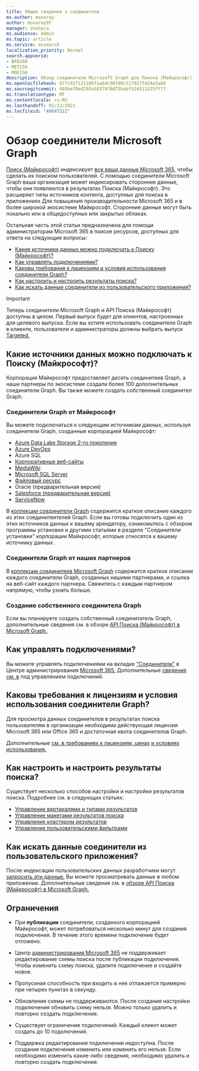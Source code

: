 ```yaml
---
title: Общие сведения о соединители
ms.author: monaray
author: monaray97
manager: shohara
ms.audience: Admin
ms.topic: article
ms.service: mssearch
localization_priority: Normal
search.appverid:
- BFB160
- MET150
- MOE150
description: Обзор соединители Microsoft Graph для Поиска (Майкрософт)
ms.openlocfilehash: 677c91f121185faa6dc96f80c517917f429a3ab0
ms.sourcegitcommit: 469be70ad295a5837978d75babf5243115257f77
ms.translationtype: MT
ms.contentlocale: ru-RU
ms.lasthandoff: 01/13/2021
ms.locfileid: "49847522"
---
```

# <a name="overview-of-microsoft-graph-connectors"></a>Обзор соединители Microsoft Graph

[Поиск (Майкрософт)](https://docs.microsoft.com/microsoftsearch/overview-microsoft-search) индексирует [все ваши данные Microsoft 365,](https://www.microsoft.com/microsoft-365) чтобы сделать их поиском пользователей. С помощью соединители Microsoft Graph ваша организация может индексировать сторонние данные, чтобы они появляются в результатах Поиска (Майкрософт). Это расширяет типы источников контента, доступных для поиска в приложениях Для повышения производительности Microsoft 365 и в более широкой экосистеме Майкрософт. Сторонние данные могут быть локально или в общедоступных или закрытых облаках.

<!---link Microsoft Graph reference in line 19 when we have access to relevant documentation--->

Остальная часть этой статьи предназначена для помощи администраторам Microsoft 365 в поиске ресурсов, доступных для ответа на следующие вопросы:

* [Какие источники данных можно подключать к Поиску (Майкрософт)?](#what-data-sources-can-be-connected-to-microsoft-search)
* [Как управлять подключениями?](#how-do-i-manage-my-connections)
* [Каковы требования к лицензиям и условия использования соединители Graph?](#what-are-the-license-requirements-and-terms-of-use-for-graph-connectors)
* [Как настроить и настроить результаты поиска?](#how-do-i-customize-and-configure-search-results)
* [Как искать данные соединители из пользовательского приложения?](#how-do-i-search-my-connector-data-from-a-custom-application)

<!---Modify to another note that is more accurate--->
> [!IMPORTANT]
> Теперь соединители Microsoft Graph и API Поиска (Майкрософт) доступны в целом. Первый выпуск будет для клиентов, настроенных для целевого выпуска. Если вы хотите использовать соединители Graph в клиенте, пользователи и администраторы должны выбрать выпуск [Targeted.](https://docs.microsoft.com/office365/admin/manage/release-options-in-office-365?view=o365-worldwide&preserve-view=true)

<!---Add Value, scenario, example, and/or graphic in December updates--->
<!---Probably remove architecture section below
## Architecture

The following architectural diagram of the Microsoft Graph platform shows how Graph connector content flows through content indexing to user results in [Microsoft Search](https://docs.microsoft.com/microsoftsearch/overview-microsoft-search) clients. The rest of this section explains each of the key building blocks in the diagram.

![Diagram: on-premises and cloud-based data is pulled by connectors and indexed by the Microsoft Search API, and then the Microsoft Search service delivers the results to users.](media/connectors-overview/highlevel-connectors.png)
Graph connectors can pull data from cloud-based (SaaS) data sources and on-premises data stores. The above diagram shows connections to only two data sources, but you can add connections to up ten sources per tenant.

The Microsoft Graph Connectors API instantiates one connection per data source. Then, the API indexes and stores the data. Established connections interact with Microsoft Search, so users can get search results.

You can use the Microsoft 365 [admin center](https://admin.microsoft.com) to setup and manage any of the Graph connectors by Microsoft. The admin center has a simple user interface that makes it easy to establish the connection to your data source, and monitor connection status and utilization.

***Edit paragraph below**_
To create a _*connection** to a data source, admins need authenticated access to the data and the entire content repository. The data is fed to the graph connector service for indexing.--->

## <a name="what-data-sources-can-be-connected-to-microsoft-search"></a>Какие источники данных можно подключать к Поиску (Майкрософт)?

Корпорация Майкрософт предоставляет десять соединитеев Graph, а наши партнеры по экосистеме создали более 100 дополнительных соединители Graph. Вы также можете создать собственный соединител Graph. 

### <a name="graph-connectors-by-microsoft"></a>Соединители Graph от Майкрософт

Вы можете подключаться к следующим источникам данных, используя соединители Graph, созданные корпорацией Майкрософт:

<!---Need to add a few links below when docs exist--->
* [Azure Data Lake Storage 2-го поколения](azure-data-lake-connector.md)
* [Azure DevOps](azure-devops-connector.md)
* Azure SQL
* [Корпоративные веб-сайты](enterprise-web-connector.md)
* [MediaWiki](mediawiki-connector.md)
* [Microsoft SQL Server](MSSQL-connector.md)
* [Файловый ресурс](fileshare-connector.md)
* Oracle (предварительная версия)
* [Salesforce (предварительная версия)](salesforce-connector.md)
* [ServiceNow](servicenow-connector.md)

В [коллекции соединители Graph](connectors-gallery.md) содержится краткое описание каждого из этих соединитеителей Graph. Если вы готовы подключить один из этих источников данных к [](configure-connector.md) вашему арендатору, ознакомьтесь с обзором программы установки и другими статьями в разделе "Соединители установки" корпорации Майкрософт, которые относятся к вашему источнику данных.

### <a name="graph-connectors-by-our-partners"></a>Соединители Graph от наших партнеров

В [коллекции соединитеев Microsoft Graph](connectors-gallery.md) содержится краткое описание каждого соединители Graph, созданных нашими партнерами, и ссылка на веб-сайт каждого партнера. Свяжитесь с каждым партнером напрямую, чтобы узнать больше.

### <a name="build-your-own-graph-connector"></a>Создание собственного соединитела Graph

Если вы планируете создать собственный соединитатель Graph, дополнительные сведения см. в обзоре [API Поиска (Майкрософт) в Microsoft Graph.](https://docs.microsoft.com/graph/search-concept-overview)

## <a name="how-do-i-manage-my-connections"></a>Как управлять подключениями?

Вы можете управлять подключениями на вкладке ["Соединители"](https://admin.microsoft.com/Adminportal/Home#/MicrosoftSearch/Connectors) в Центре администрирования [Microsoft 365.](https://admin.microsoft.com/) Дополнительные [сведения см. в](manage-connector.md) под управлением подключений.

## <a name="what-are-the-license-requirements-and-terms-of-use-for-graph-connectors"></a>Каковы требования к лицензиям и условия использования соединители Graph?

Для просмотра данных соединителов в результатах поиска пользователям в организации необходима действующая лицензия Microsoft 365 или Office 365 и достаточная квота соединителов Graph.

Дополнительные [см. в требованиях к лицензиям, ценах](licensing.md) [и условиях использования.](terms-of-use.md)

## <a name="how-do-i-customize-and-configure-search-results"></a>Как настроить и настроить результаты поиска?

Существует несколько способов настройки и настройки результатов поиска. Подробнее см. в следующих статьях:

* [Управление вертикалями и типами результатов](customize-search-page.md)
* [Управление макетами результатов поиска](customize-results-layout.md)
* [Управление кластером результатов](result-cluster.md)
* [Управление пользовательскими фильтрами](custom-filters.md)

## <a name="how-do-i-search-my-connector-data-from-a-custom-application"></a>Как искать данные соединители из пользовательского приложения?

После индексации пользовательских данных разработчики могут [запросить эти данные.](https://docs.microsoft.com/graph/search-concept-custom-types) Вы можете просматривать данные в любом приложении. Дополнительные сведения см. в [обзоре API Поиска (Майкрософт) в Microsoft Graph.](https://docs.microsoft.com/graph/search-concept-overview)

## <a name="limitations"></a>Ограничения

* При **публикации** соединители, созданного корпорацией Майкрософт, может потребоваться несколько минут для создания подключения. В течение этого времени подключение будет отложено.

* Центр [администрирования Microsoft 365](https://admin.microsoft.com) не поддерживает  редактирование схемы поиска после публикации подключения. Чтобы изменить схему поиска, удалите подключение и создайте новое.

* Пропускная способность при входеть в нее отлажается примерно при четырех пунктах в секунду.

* Обновления схемы не поддерживаются. После создания настройки подключения обновить схему нельзя. Можно только удалить и повторно создать подключение.

* Существует ограничение подключений. Каждый клиент может создать до 10 подключений.

* Поддержка редактирования подключения недоступна. После создания подключения изменить или изменить его нельзя. Если необходимо изменить какие-либо сведения, необходимо удалить и повторно создать подключение.
